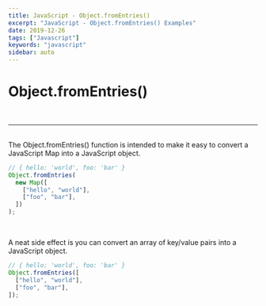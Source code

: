 ```yaml
---
title: JavaScript - Object.fromEntries()
excerpt: "JavaScript - Object.fromEntries() Examples"
date: 2019-12-26
tags: ["Javascript"]
keywords: "javascript"
sidebar: auto
---
```


# Object.fromEntries()

<br>
<hr>
<br>
The Object.fromEntries() function is intended to make it easy to convert a JavaScript Map into a JavaScript object.

```javascript
// { hello: 'world', foo: 'bar' }
Object.fromEntries(
  new Map([
    ["hello", "world"],
    ["foo", "bar"],
  ])
);
```

<br>

A neat side effect is you can convert an array of key/value pairs into a JavaScript object.

```javascript
// { hello: 'world', foo: 'bar' }
Object.fromEntries([
  ["hello", "world"],
  ["foo", "bar"],
]);
```
